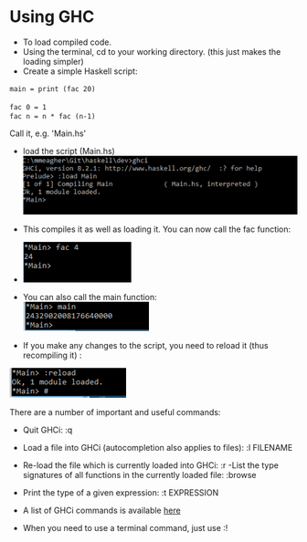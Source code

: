 # Using GHC
 - To load compiled code. 
 - Using the terminal, cd to your working directory. (this just makes the loading simpler)
 - Create a simple Haskell script:

~~~
main = print (fac 20)

fac 0 = 1
fac n = n * fac (n-1)
~~~

Call it, e.g.  'Main.hs'

  - load the script (Main.hs)  
![](./img/03.png)

 - This compiles it as well as loading it.  You can now call the fac function: 

- ![run the fac function ](./img/04.png)

- You can also call the main function:     
![run the main function ](./img/05.png)


 - If you make any changes to the script, you need to reload it (thus recompiling it) : 

 ![reload the script ](./img/06.png)

There are a number of important and useful commands:

 - Quit GHCi: :q
 - Load a file into GHCi (autocompletion also applies to files): :l FILENAME
 - Re-load the file which is currently loaded into GHCi: :r
 -List the type signatures of all functions in the currently loaded file: :browse
- Print the type of a given expression: :t EXPRESSION

- A list of GHCi commands is available  <a href="https://downloads.haskell.org/~ghc/7.4.1/docs/html/users_guide/ghci-commands.html" target="_blank">here</a>   

- When you need to use a terminal command, just use :! 
